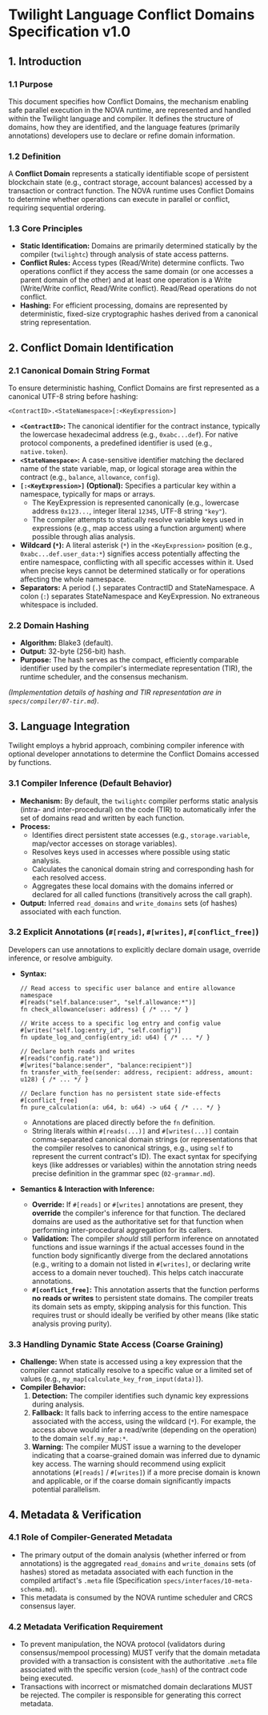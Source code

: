 # Twilight Language Conflict Domains Specification v1.0

## 1. Introduction

### 1.1 Purpose

This document specifies how Conflict Domains, the mechanism enabling safe parallel execution in the NOVA runtime, are represented and handled within the Twilight language and compiler. It defines the structure of domains, how they are identified, and the language features (primarily annotations) developers use to declare or refine domain information.

### 1.2 Definition

A **Conflict Domain** represents a statically identifiable scope of persistent blockchain state (e.g., contract storage, account balances) accessed by a transaction or contract function. The NOVA runtime uses Conflict Domains to determine whether operations can execute in parallel or conflict, requiring sequential ordering.

### 1.3 Core Principles

* **Static Identification:** Domains are primarily determined statically by the compiler (`twilightc`) through analysis of state access patterns.
* **Conflict Rules:** Access types (Read/Write) determine conflicts. Two operations conflict if they access the same domain (or one accesses a parent domain of the other) and at least one operation is a Write (Write/Write conflict, Read/Write conflict). Read/Read operations do not conflict.
* **Hashing:** For efficient processing, domains are represented by deterministic, fixed-size cryptographic hashes derived from a canonical string representation.

## 2. Conflict Domain Identification

### 2.1 Canonical Domain String Format

To ensure deterministic hashing, Conflict Domains are first represented as a canonical UTF-8 string before hashing:

`<ContractID>.<StateNamespace>[:<KeyExpression>]`

* **`<ContractID>`:** The canonical identifier for the contract instance, typically the lowercase hexadecimal address (e.g., `0xabc...def`). For native protocol components, a predefined identifier is used (e.g., `native.token`).
* **`<StateNamespace>`:** A case-sensitive identifier matching the declared name of the state variable, map, or logical storage area within the contract (e.g., `balance`, `allowance`, `config`).
* **`[:<KeyExpression>]` (Optional):** Specifies a particular key within a namespace, typically for maps or arrays.
    * The KeyExpression is represented canonically (e.g., lowercase address `0x123...`, integer literal `12345`, UTF-8 string `"key"`).
    * The compiler attempts to statically resolve variable keys used in expressions (e.g., map access using a function argument) where possible through alias analysis.
* **Wildcard (`*`):** A literal asterisk (`*`) in the `<KeyExpression>` position (e.g., `0xabc...def.user_data:*`) signifies access potentially affecting the entire namespace, conflicting with all specific accesses within it. Used when precise keys cannot be determined statically or for operations affecting the whole namespace.
* **Separators:** A period (`.`) separates ContractID and StateNamespace. A colon (`:`) separates StateNamespace and KeyExpression. No extraneous whitespace is included.

### 2.2 Domain Hashing

* **Algorithm:** Blake3 (default).
* **Output:** 32-byte (256-bit) hash.
* **Purpose:** The hash serves as the compact, efficiently comparable identifier used by the compiler's intermediate representation (TIR), the runtime scheduler, and the consensus mechanism.

*(Implementation details of hashing and TIR representation are in `specs/compiler/07-tir.md`)*.

## 3. Language Integration

Twilight employs a hybrid approach, combining compiler inference with optional developer annotations to determine the Conflict Domains accessed by functions.

### 3.1 Compiler Inference (Default Behavior)

* **Mechanism:** By default, the `twilightc` compiler performs static analysis (intra- and inter-procedural) on the code (TIR) to automatically infer the set of domains read and written by each function.
* **Process:**
    * Identifies direct persistent state accesses (e.g., `storage.variable`, map/vector accesses on storage variables).
    * Resolves keys used in accesses where possible using static analysis.
    * Calculates the canonical domain string and corresponding hash for each resolved access.
    * Aggregates these local domains with the domains inferred or declared for all called functions (transitively across the call graph).
* **Output:** Inferred `read_domains` and `write_domains` sets (of hashes) associated with each function.

### 3.2 Explicit Annotations (`#[reads]`, `#[writes]`, `#[conflict_free]`)

Developers can use annotations to explicitly declare domain usage, override inference, or resolve ambiguity.

* **Syntax:**
    ```twilight
    // Read access to specific user balance and entire allowance namespace
    #[reads("self.balance:user", "self.allowance:*")]
    fn check_allowance(user: address) { /* ... */ }

    // Write access to a specific log entry and config value
    #[writes("self.log:entry_id", "self.config")]
    fn update_log_and_config(entry_id: u64) { /* ... */ }

    // Declare both reads and writes
    #[reads("config.rate")]
    #[writes("balance:sender", "balance:recipient")]
    fn transfer_with_fee(sender: address, recipient: address, amount: u128) { /* ... */ }

    // Declare function has no persistent state side-effects
    #[conflict_free]
    fn pure_calculation(a: u64, b: u64) -> u64 { /* ... */ }
    ```
    * Annotations are placed directly before the `fn` definition.
    * String literals within `#[reads(...)]` and `#[writes(...)]` contain comma-separated canonical domain strings (or representations that the compiler resolves to canonical strings, e.g., using `self` to represent the current contract's ID). The exact syntax for specifying keys (like addresses or variables) within the annotation string needs precise definition in the grammar spec (`02-grammar.md`).

* **Semantics & Interaction with Inference:**
    * **Override:** If `#[reads]` or `#[writes]` annotations are present, they **override** the compiler's inference for that function. The declared domains are used as the authoritative set for that function when performing inter-procedural aggregation for its callers.
    * **Validation:** The compiler *should* still perform inference on annotated functions and issue warnings if the actual accesses found in the function body significantly diverge from the declared annotations (e.g., writing to a domain not listed in `#[writes]`, or declaring write access to a domain never touched). This helps catch inaccurate annotations.
    * **`#[conflict_free]`:** This annotation asserts that the function performs **no reads or writes** to persistent state domains. The compiler treats its domain sets as empty, skipping analysis for this function. This requires trust or should ideally be verified by other means (like static analysis proving purity).

### 3.3 Handling Dynamic State Access (Coarse Graining)

* **Challenge:** When state is accessed using a key expression that the compiler cannot statically resolve to a specific value or a limited set of values (e.g., `my_map[calculate_key_from_input(data)]`).
* **Compiler Behavior:**
    1.  **Detection:** The compiler identifies such dynamic key expressions during analysis.
    2.  **Fallback:** It falls back to inferring access to the entire namespace associated with the access, using the wildcard (`*`). For example, the access above would infer a read/write (depending on the operation) to the domain `self.my_map:*`.
    3.  **Warning:** The compiler MUST issue a warning to the developer indicating that a coarse-grained domain was inferred due to dynamic key access. The warning should recommend using explicit annotations (`#[reads]` / `#[writes]`) if a more precise domain is known and applicable, or if the coarse domain significantly impacts potential parallelism.

## 4. Metadata & Verification

### 4.1 Role of Compiler-Generated Metadata

* The primary output of the domain analysis (whether inferred or from annotations) is the aggregated `read_domains` and `write_domains` sets (of hashes) stored as metadata associated with each function in the compiled artifact's `.meta` file (Specification `specs/interfaces/10-meta-schema.md`).
* This metadata is consumed by the NOVA runtime scheduler and CRCS consensus layer.

### 4.2 Metadata Verification Requirement

* To prevent manipulation, the NOVA protocol (validators during consensus/mempool processing) MUST verify that the domain metadata provided with a transaction is consistent with the authoritative `.meta` file associated with the specific version (`code_hash`) of the contract code being executed.
* Transactions with incorrect or mismatched domain declarations MUST be rejected. The compiler is responsible for generating this correct metadata.